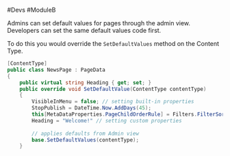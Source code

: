 #Devs #ModuleB 

Admins can set default values for pages through the admin view.
Developers can set the same default values code first.

To do this you would override the `SetDefaultValues` method on the Content Type.
```c#
[ContentType]
public class NewsPage : PageData
{
	public virtual string Heading { get; set; }
	public override void SetDefaultValue(ContentType contentType)
	{
		VisibleInMenu = false; // setting built-in properties
		StopPublish = DateTime.Now.AddDays(45);
		this[MetaDataProperties.PageChildOrderRule] = Filters.FilterSortOrder.Index;
		Heading = "Welcome!" // setting custom properties
	
		// applies defaults from Admin view
		base.SetDefaultValues(contentType);
	}
```